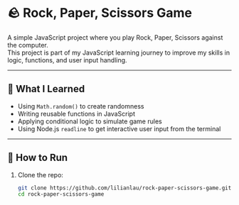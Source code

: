 # 🪨 Rock, Paper, Scissors Game

A simple JavaScript project where you play Rock, Paper, Scissors against the computer.  
This project is part of my JavaScript learning journey to improve my skills in logic, functions, and user input handling.

---

## 🧠 What I Learned

- Using `Math.random()` to create randomness
- Writing reusable functions in JavaScript
- Applying conditional logic to simulate game rules
- Using Node.js `readline` to get interactive user input from the terminal

---

## 🚀 How to Run

1. Clone the repo:
   ```bash
   git clone https://github.com/lilianlau/rock-paper-scissors-game.git
   cd rock-paper-scissors-game
